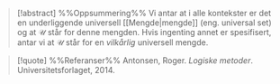 
> [!abstract] %%Oppsummering%%
> Vi antar at i alle kontekster er det en underliggende universell [[Mengde|mengde]] (eng. universal set) og at $\mathcal{U}$ står for denne mengden. Hvis ingenting annet er spesifisert, antar vi at $\mathcal{U}$ står for en _vilkårlig_ universell mengde. 

> [!quote] %%Referanser%%
Antonsen, Roger. *Logiske metoder*. Universitetsforlaget, 2014.